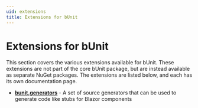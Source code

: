 ```yaml
---
uid: extensions
title: Extensions for bUnit
---
```


# Extensions for bUnit

This section covers the various extensions available for bUnit. These extensions are not part of the core bUnit package, but are instead available as separate NuGet packages. The extensions are listed below, and each has its own documentation page.

 * **[bunit.generators](xref:bunit-generators)** - A set of source generators that can be used to generate code like stubs for Blazor components